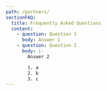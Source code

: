 ```yaml
---
path: /partners/
sectionFAQ:
  title: Frequently Asked Questions
  content:
    - question: Question 1
      body: Answer 1
    - question: Question 2
      body: |-
        Answer 2

        1. a
        2. b
        3. c
---
```

